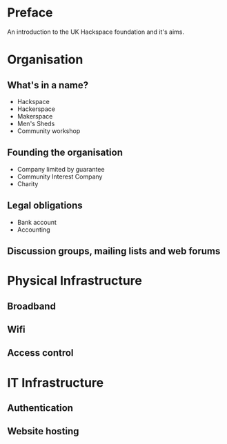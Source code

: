 
# Preface

An introduction to the UK Hackspace foundation and it's aims.

# Organisation

## What's in a name?

* Hackspace
* Hackerspace
* Makerspace
* Men's Sheds
* Community workshop

## Founding the organisation

* Company limited by guarantee
* Community Interest Company
* Charity

## Legal obligations

* Bank account
* Accounting

## Discussion groups, mailing lists and web forums

# Physical Infrastructure

## Broadband

## Wifi

## Access control

# IT Infrastructure

## Authentication

## Website hosting


